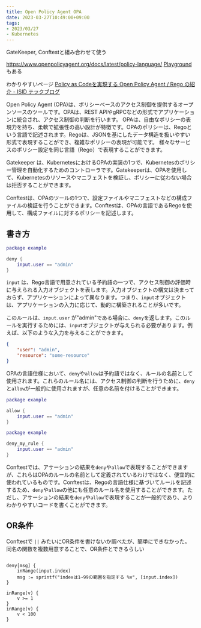 ```yaml
---
title: Open Policy Agent OPA
date: 2023-03-27T10:49:00+09:00
tags:
- 2023/03/27
- Kubernetes
---
```


GateKeeper, Conftestと組み合わせて使う

https://www.openpolicyagent.org/docs/latest/policy-language/
[Playground](https://play.openpolicyagent.org) もある

わかりやすいページ
[Policy as Codeを実現する Open Policy Agent / Rego の紹介 - ISID テックブログ](https://tech.isid.co.jp/entry/2021/12/05/Policy_as_Code%E3%82%92%E5%AE%9F%E7%8F%BE%E3%81%99%E3%82%8B_Open_Policy_Agent_/_Rego_%E3%81%AE%E7%B4%B9%E4%BB%8B)

Open Policy Agent (OPA)は、ポリシーベースのアクセス制御を提供するオープンソースのツールです。OPAは、REST APIやgRPCなどの形式でアプリケーションに統合され、アクセス制御の判断を行います。
OPAは、自由なポリシーの表現力を持ち、柔軟で拡張性の高い設計が特徴です。OPAのポリシーは、Regoという言語で記述されます。Regoは、JSONを基にしたデータ構造を扱いやすい形式で表現することができ、複雑なポリシーの表現が可能です。
様々なサービスのポリシー設定を同じ言語（Rego）で表現することができます。

Gatekeeper は、KubernetesにおけるOPAの実装の1つで、Kubernetesのポリシー管理を自動化するためのコントローラです。Gatekeeperは、OPAを使用して、Kubernetesのリソースやマニフェストを検証し、ポリシーに従わない場合は拒否することができます。

Conftestは、OPAのツールの1つで、設定ファイルやマニフェストなどの構成ファイルの検証を行うことができます。Conftestは、OPAの言語であるRegoを使用して、構成ファイルに対するポリシーを記述します。

## 書き方

````lua
package example

deny {
    input.user == "admin"
}
````

`input` は、Rego言語で用意されている予約語の一つで、アクセス制御の評価時に与えられる入力オブジェクトを表します。入力オブジェクトの構文は決まっておらず、アプリケーションによって異なります。つまり、`input`オブジェクトは、アプリケーションの入力に応じて、動的に構築されることが多いです。

このルールは、`input.user` が"admin"である場合に、`deny`を返します。このルールを実行するためには、`input`オブジェクトが与えられる必要があります。例えば、以下のような入力を与えることができます。

````json
{
    "user": "admin",
    "resource": "some-resource"
}
````

OPAの言語仕様において、`deny`や`allow`は予約語ではなく、ルールの名前として使用されます。これらのルール名には、アクセス制御の判断を行うために、`deny`と`allow`が一般的に使用されますが、任意の名前を付けることができます。

````lua
package example

allow {
    input.user == "admin"
}
````

````lua
package example

deny_my_rule {
    input.user == "admin"
}
````

Conftestでは、アサーションの結果を`deny`や`allow`で表現することができますが、これらはOPAのルールの名前として定義されているわけではなく、便宜的に使われているものです。Conftestは、Regoの言語仕様に基づいてルールを記述するため、`deny`や`allow`の他にも任意のルール名を使用することができます。ただし、アサーションの結果を`deny`や`allow`で表現することが一般的であり、よりわかりやすいコードを書くことができます。

## OR条件

Conftestで `||` みたいにOR条件を書けないか調べたが、簡単にできなかった。
同名の関数を複数用意することで、OR条件とできるらしい

````

deny[msg] {
    inRange(input.index)
    msg := sprintf("indexは1~99の範囲を指定する %v", [input.index])
}

inRange(v) {
    v >= 1
}
inRange(v) {
    v < 100
}
````

